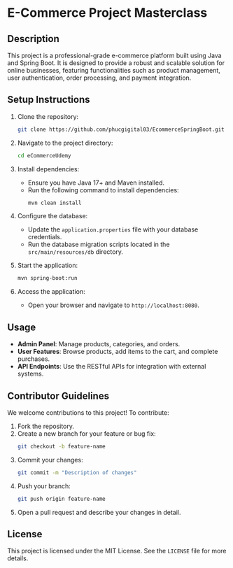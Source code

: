 
# E-Commerce Project Masterclass

## Description

This project is a professional-grade e-commerce platform built using Java
and Spring Boot. It is designed to provide a robust and scalable solution 
for online businesses, featuring functionalities such as product management,
user authentication, order processing, and payment integration.

## Setup Instructions

1. Clone the repository:
   ```bash
   git clone https://github.com/phucgigital03/EcommerceSpringBoot.git
   ```
2. Navigate to the project directory:
   ```bash
   cd eCommerceUdemy
   ```
3. Install dependencies:
   - Ensure you have Java 17+ and Maven installed.
   - Run the following command to install dependencies:
     ```bash
     mvn clean install
     ```
4. Configure the database:
   - Update the `application.properties` file with your database credentials.
   - Run the database migration scripts located in the `src/main/resources/db` directory.

5. Start the application:
   ```bash
   mvn spring-boot:run
   ```

6. Access the application:
   - Open your browser and navigate to `http://localhost:8080`.

## Usage

- **Admin Panel**: Manage products, categories, and orders.
- **User Features**: Browse products, add items to the cart, and complete purchases.
- **API Endpoints**: Use the RESTful APIs for integration with external systems.

## Contributor Guidelines

We welcome contributions to this project! To contribute:

1. Fork the repository.
2. Create a new branch for your feature or bug fix:
   ```bash
   git checkout -b feature-name
   ```
3. Commit your changes:
   ```bash
   git commit -m "Description of changes"
   ```
4. Push your branch:
   ```bash
   git push origin feature-name
   ```
5. Open a pull request and describe your changes in detail.

## License

This project is licensed under the MIT License. See the `LICENSE` file for more details.
